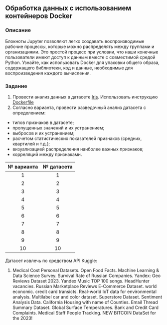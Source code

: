 ##  Обработка данных с использованием контейнеров Docker

### Описание

Блокноты Jupyter позволяют легко создавать воспроизводимые рабочие процессы, которые можно распределять между группами и организациями. Это простой процесс при условии, что наши конечные пользователи имеют доступ к данным вместе с совместимой средой Python. Узнайте, как использовать Docker для упаковки общего образа, содержащего библиотеки, код и данные, необходимые для воспроизведения каждого вычисления.

### Задание
1. Провести анализ данных в датасете [Iris](https://github.com/BosenkoTM/using-docker-containers-for-data/blob/main/workflow1-self-contained/iris-analysis.ipynb). Использовать инструкцию [Dockerfile](https://github.com/BosenkoTM/using-docker-containers-for-data/tree/main/workflow1-self-contained)
2. Согласно варианта, провести разведочный анализ датасета с определением:
- типов признаков в датасете;
- пропущенных значений и их устранением;
- выбросов и их устранением;
- расчетом статистических показателей признаков (средних, квартилей и т.д.);
- визуализацией распределения наиболее важных признаков;
- корреляций между признаками.

| № варианта  | № датасета |
| :---: | :---: |
| 1    | 1  |
| 2    | 2  |
| 3    | 3  |
| 4    | 4  |
| 5    | 5  |
| 6    | 6  |
| 7    | 7  |
| 8    | 8  |
| 9    | 9  |
| 10   | 10  |

Датасет извлечь по средством API Kuggle:

1. Medical Cost Personal Datasets.
Open Food Facts.
Machine Learning & Data Science Survey.
Survival Rate of Russian Companies.
Yandex: Geo Reviews Dataset 2023.
Yandex Music TOP 100 songs.
HeadHunter vacancies.
Russian Marketplace Reviews E-Commerce Dataset.
world economic.
credit card transicts.
Real-world IoT data for environmental analysis.
Multilabel car and color dataset.
Superstore Dataset.
Sentiment Analysis Data.
California Housing with name of Counties.
Email Thread Summary Dataset.
Global Surface Temperatures.
Bank and Credit Card Complaints.
Medical Staff People Tracking.
NEW BITCOIN DataSet for the 2023!
